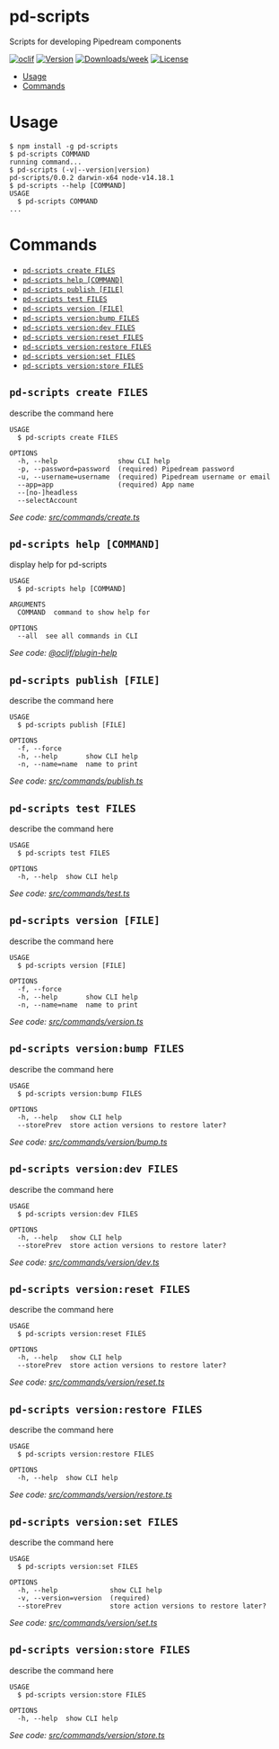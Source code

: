 pd-scripts
==========

Scripts for developing Pipedream components

[![oclif](https://img.shields.io/badge/cli-oclif-brightgreen.svg)](https://oclif.io)
[![Version](https://img.shields.io/npm/v/pd-scripts.svg)](https://npmjs.org/package/pd-scripts)
[![Downloads/week](https://img.shields.io/npm/dw/pd-scripts.svg)](https://npmjs.org/package/pd-scripts)
[![License](https://img.shields.io/npm/l/pd-scripts.svg)](https://github.com/js07/pd-scripts/blob/master/package.json)

<!-- toc -->
* [Usage](#usage)
* [Commands](#commands)
<!-- tocstop -->
# Usage
<!-- usage -->
```sh-session
$ npm install -g pd-scripts
$ pd-scripts COMMAND
running command...
$ pd-scripts (-v|--version|version)
pd-scripts/0.0.2 darwin-x64 node-v14.18.1
$ pd-scripts --help [COMMAND]
USAGE
  $ pd-scripts COMMAND
...
```
<!-- usagestop -->
# Commands
<!-- commands -->
* [`pd-scripts create FILES`](#pd-scripts-create-files)
* [`pd-scripts help [COMMAND]`](#pd-scripts-help-command)
* [`pd-scripts publish [FILE]`](#pd-scripts-publish-file)
* [`pd-scripts test FILES`](#pd-scripts-test-files)
* [`pd-scripts version [FILE]`](#pd-scripts-version-file)
* [`pd-scripts version:bump FILES`](#pd-scripts-versionbump-files)
* [`pd-scripts version:dev FILES`](#pd-scripts-versiondev-files)
* [`pd-scripts version:reset FILES`](#pd-scripts-versionreset-files)
* [`pd-scripts version:restore FILES`](#pd-scripts-versionrestore-files)
* [`pd-scripts version:set FILES`](#pd-scripts-versionset-files)
* [`pd-scripts version:store FILES`](#pd-scripts-versionstore-files)

## `pd-scripts create FILES`

describe the command here

```
USAGE
  $ pd-scripts create FILES

OPTIONS
  -h, --help               show CLI help
  -p, --password=password  (required) Pipedream password
  -u, --username=username  (required) Pipedream username or email
  --app=app                (required) App name
  --[no-]headless
  --selectAccount
```

_See code: [src/commands/create.ts](https://github.com/js07/pd-scripts/blob/v0.0.2/src/commands/create.ts)_

## `pd-scripts help [COMMAND]`

display help for pd-scripts

```
USAGE
  $ pd-scripts help [COMMAND]

ARGUMENTS
  COMMAND  command to show help for

OPTIONS
  --all  see all commands in CLI
```

_See code: [@oclif/plugin-help](https://github.com/oclif/plugin-help/blob/v3.2.3/src/commands/help.ts)_

## `pd-scripts publish [FILE]`

describe the command here

```
USAGE
  $ pd-scripts publish [FILE]

OPTIONS
  -f, --force
  -h, --help       show CLI help
  -n, --name=name  name to print
```

_See code: [src/commands/publish.ts](https://github.com/js07/pd-scripts/blob/v0.0.2/src/commands/publish.ts)_

## `pd-scripts test FILES`

describe the command here

```
USAGE
  $ pd-scripts test FILES

OPTIONS
  -h, --help  show CLI help
```

_See code: [src/commands/test.ts](https://github.com/js07/pd-scripts/blob/v0.0.2/src/commands/test.ts)_

## `pd-scripts version [FILE]`

describe the command here

```
USAGE
  $ pd-scripts version [FILE]

OPTIONS
  -f, --force
  -h, --help       show CLI help
  -n, --name=name  name to print
```

_See code: [src/commands/version.ts](https://github.com/js07/pd-scripts/blob/v0.0.2/src/commands/version.ts)_

## `pd-scripts version:bump FILES`

describe the command here

```
USAGE
  $ pd-scripts version:bump FILES

OPTIONS
  -h, --help   show CLI help
  --storePrev  store action versions to restore later?
```

_See code: [src/commands/version/bump.ts](https://github.com/js07/pd-scripts/blob/v0.0.2/src/commands/version/bump.ts)_

## `pd-scripts version:dev FILES`

describe the command here

```
USAGE
  $ pd-scripts version:dev FILES

OPTIONS
  -h, --help   show CLI help
  --storePrev  store action versions to restore later?
```

_See code: [src/commands/version/dev.ts](https://github.com/js07/pd-scripts/blob/v0.0.2/src/commands/version/dev.ts)_

## `pd-scripts version:reset FILES`

describe the command here

```
USAGE
  $ pd-scripts version:reset FILES

OPTIONS
  -h, --help   show CLI help
  --storePrev  store action versions to restore later?
```

_See code: [src/commands/version/reset.ts](https://github.com/js07/pd-scripts/blob/v0.0.2/src/commands/version/reset.ts)_

## `pd-scripts version:restore FILES`

describe the command here

```
USAGE
  $ pd-scripts version:restore FILES

OPTIONS
  -h, --help  show CLI help
```

_See code: [src/commands/version/restore.ts](https://github.com/js07/pd-scripts/blob/v0.0.2/src/commands/version/restore.ts)_

## `pd-scripts version:set FILES`

describe the command here

```
USAGE
  $ pd-scripts version:set FILES

OPTIONS
  -h, --help             show CLI help
  -v, --version=version  (required)
  --storePrev            store action versions to restore later?
```

_See code: [src/commands/version/set.ts](https://github.com/js07/pd-scripts/blob/v0.0.2/src/commands/version/set.ts)_

## `pd-scripts version:store FILES`

describe the command here

```
USAGE
  $ pd-scripts version:store FILES

OPTIONS
  -h, --help  show CLI help
```

_See code: [src/commands/version/store.ts](https://github.com/js07/pd-scripts/blob/v0.0.2/src/commands/version/store.ts)_
<!-- commandsstop -->
